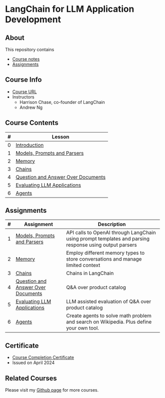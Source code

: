 # LangChain for LLM Application Development

## About

This repository contains

- [Course notes](#course-contents)
- [Assignments](#assignments)

## Course Info

- [Course URL](https://www.deeplearning.ai/short-courses/langchain-for-llm-application-development/)
- Instructors
  - Harrison Chase, co-founder of LangChain
  - Andrew Ng

## Course Contents

|#|Lesson    |
|-|----------|
|0|[Introduction](./notes/Lesson_0.md)|
|1|[Models, Prompts and Parsers](./notes/Lesson_1.md)|
|2|[Memory](./notes/Lesson_2.md)|
|3|[Chains](./notes/Lesson_3.md)|
|4|[Question and Answer Over Documents](./notes/Lesson_4.md)|
|5|[Evaluating LLM Applications](./notes/Lesson_5.md)|
|6|[Agents](./notes/Lesson_6.md)|

## Assignments

|#|Assignment|Description|
|-|----------|-----------|
|1|[Models, Prompts and Parsers](./notes/Lesson_1.md#notebook)|API calls to OpenAI through LangChain using prompt templates and parsing response using output parsers|
|2|[Memory](./notes/Lesson_2.md#notebook)|Employ different memory types to store conversations and manage limited context|
|3|[Chains](./notes/Lesson_3.md#notebook)|Chains in LangChain|
|4|[Question and Answer Over Documents](./notes/Lesson_4.md#notebook)|Q&A over product catalog|
|5|[Evaluating LLM Applications](./notes/Lesson_5.md#notebook)|LLM assisted evaluation of Q&A over product catalog|
|6|[Agents](./notes/Lesson_6.md#notebook)|Create agents to solve math problem and search on Wikipedia. Plus define your own tool.|

## Certificate

- [Course Completion Certificate](https://learn.deeplearning.ai/accomplishments/cc129a1b-3dc7-42ad-8c8f-de43558ed77a?usp=sharing)
- Issued on April 2024

## Related Courses

Please visit my [Github page](https://kaushikacharya.github.io/courses/) for more courses.
